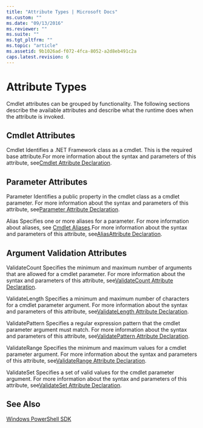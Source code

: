 ```yaml
---
title: "Attribute Types | Microsoft Docs"
ms.custom: ""
ms.date: "09/13/2016"
ms.reviewer: ""
ms.suite: ""
ms.tgt_pltfrm: ""
ms.topic: "article"
ms.assetid: 9b1026ad-f072-4fca-8052-a2d8eb491c2a
caps.latest.revision: 6
---
```

# Attribute Types
Cmdlet attributes can be grouped by functionality. The following sections describe the available attributes and describe what the runtime does when the attribute is invoked.

## Cmdlet Attributes
 Cmdlet
 Identifies a .NET Framework class as a cmdlet. This is the required base attribute.For more information about the syntax and parameters of this attribute, see[Cmdlet Attribute Declaration](./cmdlet-attribute-declaration.md).

## Parameter Attributes
 Parameter
 Identifies a public property in the cmdlet class as a cmdlet parameter. For more information about the syntax and parameters of this attribute, see[Parameter Attribute Declaration](./parameter-attribute-declaration.md).

 Alias
 Specifies one or more aliases for a parameter. For more information about aliases, see [Cmdlet Aliases](./cmdlet-aliases.md).For more information about the syntax and parameters of this attribute, see[AliasAttribute Declaration](./alias-attribute-declaration.md).

## Argument Validation Attributes
 ValidateCount
 Specifies the minimum and maximum number of arguments that are allowed for a cmdlet parameter. For more information about the syntax and parameters of this attribute, see[ValidateCount Attribute Declaration](./validatecount-attribute-declaration.md).

 ValidateLength
 Specifies a minimum and maximum number of characters for a cmdlet parameter argument. For more information about the syntax and parameters of this attribute, see[ValidateLength Attribute Declaration](./validatelength-attribute-declaration.md).

 ValidatePattern
 Specifies a regular expression pattern that the cmdlet parameter argument must match. For more information about the syntax and parameters of this attribute, see[ValidatePattern Attribute Declaration](./validatepattern-attribute-declaration.md).

 ValidateRange
 Specifies the minimum and maximum values for a cmdlet parameter argument. For more information about the syntax and parameters of this attribute, see[ValidateRange Attribute Declaration](./validaterange-attribute-declaration.md).

 ValidateSet
 Specifies a set of valid values for the cmdlet parameter argument. For more information about the syntax and parameters of this attribute, see[ValidateSet Attribute Declaration](./validateset-attribute-declaration.md).

## See Also
 [Windows PowerShell SDK](../windows-powershell-reference.md)
